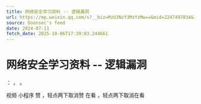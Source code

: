 ```yaml
---
title: 网络安全学习资料 -- 逻辑漏洞
url: https://mp.weixin.qq.com/s?__biz=MzU3NzY3MzYzMw==&mid=2247497834&idx=1&sn=f27c0bbb3c6b132da4b12d900904269b
source: Doonsec's feed
date: 2024-07-11
fetch_date: 2025-10-06T17:39:03.244661
---
```


# 网络安全学习资料 -- 逻辑漏洞

：
，
。

视频
小程序
赞
，轻点两下取消赞
在看
，轻点两下取消在看
